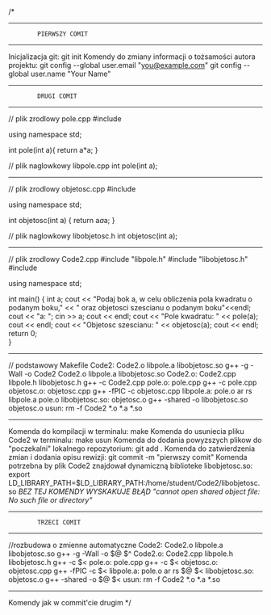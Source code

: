 /*
____________________________________________________________________
			PIERWSZY COMIT
____________________________________________________________________
Inicjalizacja git: git init
Komendy do zmiany informacji o tożsamości autora projektu: 
git config --global user.email "you@example.com" 
git config --global user.name "Your Name"
____________________________________________________________________
			DRUGI COMIT
____________________________________________________________________
// plik zrodlowy pole.cpp
#include <iostream>

using namespace std;

int pole(int a){
	return a*a;
} 

// plik naglowkowy libpole.cpp
int pole(int a);
____________________________________________________________________
// plik zrodlowy objetosc.cpp
#include <iostream>

using namespace std;

int objetosc(int a)
{
	return a*a*a;
}

// plik naglowkowy libobjetosc.h
int objetosc(int a);
____________________________________________________________________
// plik zrodlowy Code2.cpp
#include "libpole.h"
#include "libobjetosc.h"
#include <iostream>

using namespace std;

int main() {
	int a;
	cout << "Podaj bok a, w celu obliczenia pola kwadratu o podanym boku,"
	     << " oraz objetosci szescianu o podanym boku"<<endl;
	cout << "a: ";
	cin >> a;
	cout << endl;
	cout << "Pole kwadratu: " << pole(a);
	cout << endl;
	cout << "Objetosc szescianu: " << objetosc(a);
	cout << endl;
	return 0;	
}
____________________________________________________________________
// podstawowy Makefile
Code2: Code2.o libpole.a libobjetosc.so
	g++ -g -Wall -o Code2 Code2.o libpole.a libobjetosc.so
Code2.o: Code2.cpp libpole.h libobjetosc.h
	g++ -c Code2.cpp
pole.o: pole.cpp
	g++ -c pole.cpp
objetosc.o: objetosc.cpp
	g++ -fPIC -c objetosc.cpp
libpole.a: pole.o
	ar rs libpole.a pole.o
libobjetosc.so: objetosc.o
	g++ -shared -o libobjetosc.so objetosc.o
usun:
	rm -f Code2 *.o *.a *.so
____________________________________________________________________
Komenda do kompilacji w terminalu: make
Komenda do usuniecia pliku Code2 w terminalu: make usun
Komenda do dodania powyzszych plikow do "poczekalni" lokalnego repozytorium: git add .
Komenda do zatwierdzenia zmian i dodania opisu rewizji: git commit -m "pierwszy comit"
Komenda potrzebna by plik Code2 znajdował dynamiczną biblioteke libobjetosc.so:
export LD_LIBRARY_PATH=$LD_LIBRARY_PATH:/home/student/Code2/libobjetosc.so
*BEZ TEJ KOMENDY WYSKAKUJE BŁĄD "cannot open shared object file: No such file or directory"*
____________________________________________________________________
			TRZECI COMIT
____________________________________________________________________
//rozbudowa o zmienne automatyczne
Code2: Code2.o libpole.a libobjetosc.so
	g++ -g -Wall -o $@ $^
Code2.o: Code2.cpp libpole.h libobjetosc.h
	g++ -c $<
pole.o: pole.cpp
	g++ -c $<
objetosc.o: objetosc.cpp
	g++ -fPIC -c $<
libpole.a: pole.o
	ar rs $@ $<
libobjetosc.so: objetosc.o
	g++ -shared -o $@ $<
usun:
	rm -f Code2 *.o *.a *.so
____________________________________________________________________
Komendy jak w commit'cie drugim
*/

